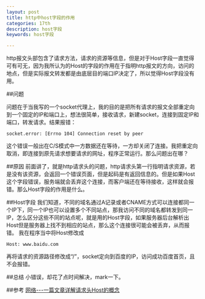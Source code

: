 ```yaml
---
layout: post
title: http中host字段的作用
categories: 17th
description: host字段
keywords: host字段

---
```


http报文头部包含了请求方法，请求的资源等信息，但是对于Host字段一直觉得可有可无，因为我所认为的Host的字段的作用在于指明http报文的方向，访问的地点，但是实际报文转发都是由底层目的端口IP决定了，所以觉得Host字段没有用。

##问题

问题在于当我写的一个socket代理上，我的目的是把所有请求的报文全部重定向到一个固定的IP和端口上，想法很简单，接收请求，新建socket，连接到固定IP和端口，转发请求。结果报错：
```
socket.error: [Errno 104] Connection reset by peer
```
这个错误一般出在C/S模式中一方数据还在等待，一方却关闭了连接。我把重定向取消，即连接到原先请求想要请求的网址，程序正常运行。那么问题出在哪？

##原因
前面讲了，就是http请求头的问题，http请求头第一行指明请求资源，若是没有该资源，会返回一个错误页面，但是起码是有返回信息的。但是如果Host这个字段错误，服务端就会丢弃这个连接，而客户端还在等待接收，这样就会报错。那么Host字段的作用是什么。

##Host字段
我们知道，不同的域名通过A记录或者CNAME方式可以连接都同一个IP下，同一个IP也可以设置多个不同站点，那我访问不同的域名都转发到同一IP，怎么区分这些不同的站点呢，就是用的Host字段，如果服务器后台解析出Host但是服务器上找不到相应的站点，那么这个连接很可能会被丢弃，从而报错。
我在程序当中将Host修改成
```
Host: www.baidu.com
```
再将请求的资源路径修改成“/”，socket定向到百度的IP，访问成功百度首页，且不会报错。

##总结
小错误，却花了点时间解决，mark一下。

##参考
[网络---一篇文章详解请求头Host的概念](http://blog.csdn.net/netdxy/article/details/51195560)